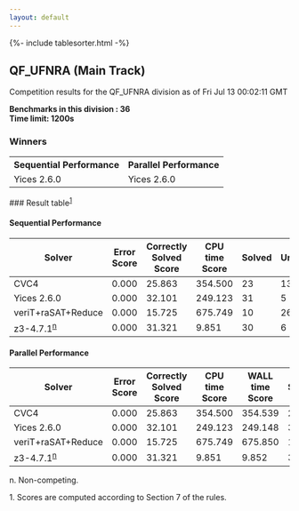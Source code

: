 ```yaml
---
layout: default
---
```

{%- include tablesorter.html -%}

##  QF_UFNRA (Main Track)

Competition results for the QF_UFNRA division as of Fri Jul 13 00:02:11 GMT

**Benchmarks in this division : 36  
Time limit: 1200s** 

### Winners
<table class="result">
<tr><th class="center">Sequential Performance</th><th class="center">Parallel Performance</th></tr>
<tr class="center"><td>Yices 2.6.0</td><td>Yices 2.6.0</td></tr></table>
### Result table<sup><a href="#fn1">1</a></sup>

#### Sequential Performance

<table id="sequential" class="result sorted">
<thead><tr class="center">
  <th>Solver</th>
  <th>Error Score</th>
  <th>Correctly Solved Score</th>
  <th>CPU time Score</th>
  <th>Solved</th>
  <th>Unsolved</th>
</tr></thead><tr>
  <td>CVC4</td>
  <td>0.000</td>
  <td>25.863</td>
  <td>354.500</td>
<td>23</td>
<td>13</td>
</tr><tr>
  <td>Yices 2.6.0</td>
  <td>0.000</td>
  <td>32.101</td>
  <td>249.123</td>
<td>31</td>
<td>5</td>
</tr><tr>
  <td>veriT+raSAT+Reduce</td>
  <td>0.000</td>
  <td>15.725</td>
  <td>675.749</td>
<td>10</td>
<td>26</td>
</tr><tr>
  <td>z3-4.7.1<SUP><a href="#fn">n</a></SUP></td>
  <td>0.000</td>
  <td>31.321</td>
  <td>9.851</td>
<td>30</td>
<td>6</td>
</tr></table>

#### Parallel Performance

<table id="parallel" class="result sorted">
<thead><tr class="center">
  <th>Solver</th>
  <th>Error Score</th>
  <th>Correctly Solved Score</th>
  <th>CPU time Score</th>
  <th>WALL time Score</th>
  <th>Solved</th>
  <th>Unsolved</th>
</tr></thead><tr>
  <td>CVC4</td>
<td>0.000</td><td>25.863</td><td>354.500</td><td>354.539</td><td>23</td><td>13</td></tr><tr>
  <td>Yices 2.6.0</td>
<td>0.000</td><td>32.101</td><td>249.123</td><td>249.148</td><td>31</td><td>5</td></tr><tr>
  <td>veriT+raSAT+Reduce</td>
<td>0.000</td><td>15.725</td><td>675.749</td><td>675.850</td><td>10</td><td>26</td></tr><tr>
  <td>z3-4.7.1<SUP><a href="#fn">n</a></SUP></td>
<td>0.000</td><td>31.321</td><td>9.851</td><td>9.852</td><td>30</td><td>6</td></tr></table>
 <span id="fn"> n. Non-competing. </span>

 <span id="fn1"> 1. Scores are computed according to Section 7 of the rules. </span>


